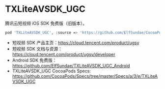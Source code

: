 # TXLiteAVSDK_UGC

腾讯云短视频 iOS SDK 免费版（旧版本）。

```sh
pod 'TXLiteAVSDK_UGC', :source => 'https://github.com/ElfSundae/CocoaPods-Specs.git'
```

- 短视频 SDK 产品主页：https://cloud.tencent.com/product/ugsv
- 短视频 SDK 文档与资源：https://cloud.tencent.com/product/ugsv/developer
- Android SDK 免费版：https://github.com/ElfSundae/TXLiteAVSDK_UGC_Android
- TXLiteAVSDK_UGC CocoaPods Specs: https://github.com/CocoaPods/Specs/tree/master/Specs/a/3/e/TXLiteAVSDK_UGC
